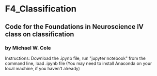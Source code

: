 # F4_Classification

## Code for the Foundations in Neuroscience IV class on classification
### by Michael W. Cole

Instructions: Download the .ipynb file, run "jupyter notebook" from the command line, load .ipynb file
(You may need to install Anaconda on your local machine, if you haven't already)
